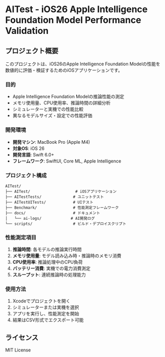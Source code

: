 # AITest - iOS26 Apple Intelligence Foundation Model Performance Validation

## プロジェクト概要

このプロジェクトは、iOS26のApple Intelligence Foundation Modelの性能を数値的に評価・検証するためのiOSアプリケーションです。

### 目的
- Apple Intelligence Foundation Modelの推論性能の測定
- メモリ使用量、CPU使用率、推論時間の詳細分析
- シミュレーターと実機での性能比較
- 異なるモデルサイズ・設定での性能評価

### 開発環境
- **開発マシン**: MacBook Pro (Apple M4)
- **対象OS**: iOS 26
- **開発言語**: Swift 6.0+
- **フレームワーク**: SwiftUI, Core ML, Apple Intelligence

### プロジェクト構成
```
AITest/
├── AITest/                    # iOSアプリケーション
├── AITestTests/              # ユニットテスト
├── AITestUITests/            # UIテスト
├── Benchmark/                # 性能測定フレームワーク
├── docs/                     # ドキュメント
│   └── ai-logs/             # AI開発ログ
└── scripts/                  # ビルド・デプロイスクリプト
```

### 性能測定項目
1. **推論時間**: 各モデルの推論実行時間
2. **メモリ使用量**: モデル読み込み時・推論時のメモリ消費
3. **CPU使用率**: 推論処理中のCPU負荷
4. **バッテリー消費**: 実機での電力消費測定
5. **スループット**: 連続推論時の処理能力

### 使用方法
1. Xcodeでプロジェクトを開く
2. シミュレーターまたは実機を選択
3. アプリを実行し、性能測定を開始
4. 結果はCSV形式でエクスポート可能

## ライセンス
MIT License
